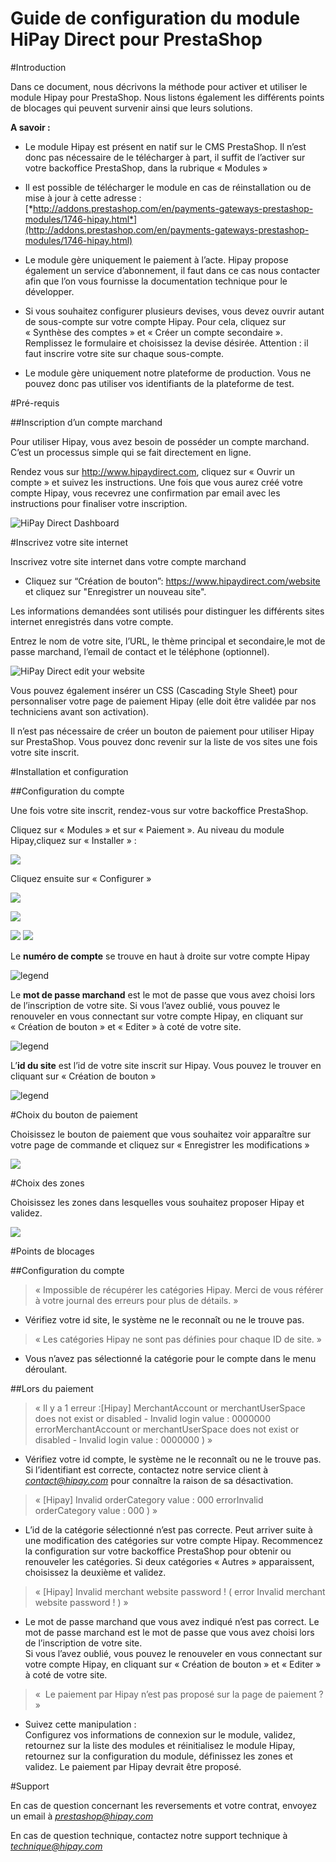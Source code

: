 # Guide de configuration du module HiPay Direct pour PrestaShop


#Introduction

Dans ce document, nous décrivons la méthode pour activer et utiliser le module Hipay pour PrestaShop. Nous listons également les différents points de blocages qui peuvent survenir ainsi que leurs solutions.

**A savoir :**

-   Le module Hipay est présent en natif sur le CMS PrestaShop. Il n’est
    donc pas nécessaire de le télécharger à part, il suffit de l’activer
    sur votre backoffice PrestaShop, dans la rubrique « Modules »

-   Il est possible de télécharger le module en cas de réinstallation ou
    de mise à jour à cette adresse :
    [*http://addons.prestashop.com/en/payments-gateways-prestashop-modules/1746-hipay.html*](http://addons.prestashop.com/en/payments-gateways-prestashop-modules/1746-hipay.html)

-   Le module gère uniquement le paiement à l’acte. Hipay propose
    également un service d’abonnement, il faut dans ce cas nous
    contacter afin que l’on vous fournisse la documentation technique
    pour le développer.

-   Si vous souhaitez configurer plusieurs devises, vous devez ouvrir
    autant de sous-compte sur votre compte Hipay. Pour cela, cliquez sur
    « Synthèse des comptes » et « Créer un compte secondaire ».
    Remplissez le formulaire et choisissez la devise désirée.
    Attention : il faut inscrire votre site sur chaque sous-compte.

-   Le module gère uniquement notre plateforme de production. Vous ne
    pouvez donc pas utiliser vos identifiants de la plateforme de test.

#Pré-requis

##Inscription d’un compte marchand

Pour utiliser Hipay, vous avez besoin de posséder un compte marchand. C’est un processus simple qui se fait directement en ligne. 

Rendez vous sur http://www.hipaydirect.com, cliquez sur « Ouvrir un compte » et suivez les instructions. Une fois que vous aurez créé votre compte Hipay, vous recevrez une confirmation par email avec les instructions pour finaliser votre inscription.

![HiPay Direct Dashboard](images/media/dashboard.png) 

#Inscrivez votre site internet

Inscrivez votre site internet dans votre compte marchand

- Cliquez sur “Création de bouton”: https://www.hipaydirect.com/website et cliquez sur "Enregistrer un nouveau site".

Les informations demandées sont utilisés pour distinguer les
différents sites internet enregistrés dans votre compte.

Entrez le nom de votre site, l’URL, le thème principal et secondaire,le mot de passe marchand, l’email de contact et le téléphone
(optionnel).

![HiPay Direct edit your website](images/media/edit_website.png)

Vous pouvez également insérer un CSS (Cascading Style Sheet) pour
personnaliser votre page de paiement Hipay (elle doit être validée par nos techniciens avant son activation).

Il n’est pas nécessaire de créer un bouton de paiement pour utiliser Hipay sur PrestaShop. Vous pouvez donc revenir sur la liste de vos sites une fois votre site inscrit.
  

#Installation et configuration

##Configuration du compte

Une fois votre site inscrit, rendez-vous sur votre backoffice
PrestaShop.

Cliquez sur « Modules » et sur « Paiement ». Au niveau du module Hipay,cliquez sur « Installer » :

![](images/media/image7.png)

Cliquez ensuite sur « Configurer »

![](images/media/image8.png)

![](images/media/module1.png)

![](images/media/module2.png)
![](images/media/module3.png)

Le **numéro de compte** se trouve en haut à droite sur votre compte
Hipay

![legend](images/media/account_id.png)

Le **mot de passe marchand** est le mot de passe que vous avez choisi lors de l’inscription de votre site.
Si vous l’avez oublié, vous pouvez le renouveler en vous connectant sur votre compte Hipay, en cliquant sur « Création de bouton » et « Editer » à coté de votre site.

![legend](images/media/edit_website.png)

L’**id du site** est l’id de votre site inscrit sur Hipay. Vous pouvez le trouver en cliquant sur « Création de bouton »

![legend](images/media/list_websites.png)


#Choix du bouton de paiement

Choisissez le bouton de paiement que vous souhaitez voir apparaître sur votre page de commande et cliquez sur « Enregistrer les modifications »

![](images/media/module4.png)

#Choix des zones

Choisissez les zones dans lesquelles vous souhaitez proposer Hipay et validez.

![](images/media/module5.png)


#Points de blocages

##Configuration du compte

> « Impossible de récupérer les catégories Hipay. Merci de vous référer
> à votre journal des erreurs pour plus de détails. »

-   Vérifiez votre id site, le système ne le reconnaît ou ne le
    trouve pas.

> « Les catégories Hipay ne sont pas définies pour chaque ID de site. »

-   Vous n’avez pas sélectionné la catégorie pour le compte dans le
    menu déroulant.

##Lors du paiement

> « Il y a 1 erreur :\[Hipay\] MerchantAccount or merchantUserSpace does
> not exist or disabled - Invalid login value : 0000000
> errorMerchantAccount or merchantUserSpace does not exist or disabled -
> Invalid login value : 0000000 ) »

-   Vérifiez votre id compte, le système ne le reconnaît ou ne le trouve
    pas.\
    Si l’identifiant est correcte, contactez notre service client à
    [*contact@hipay.com*](mailto:contact@hipay.com) pour connaître la
    raison de sa désactivation.

> « \[Hipay\] Invalid orderCategory value : 000 errorInvalid
> orderCategory value : 000 ) »

-   L’id de la catégorie sélectionné n’est pas correcte. Peut arriver
    suite à une modification des catégories sur votre compte Hipay.
    Recommencez la configuration sur votre backoffice PrestaShop pour
    obtenir ou renouveler les catégories. Si deux catégories « Autres »
    apparaissent, choisissez la deuxième et validez.

> « \[Hipay\] Invalid merchant website password ! ( error Invalid
> merchant website password ! ) »

-   Le mot de passe marchand que vous avez indiqué n’est pas correct. Le
    mot de passe marchand est le mot de passe que vous avez choisi lors
    de l’inscription de votre site.\
    Si vous l’avez oublié, vous pouvez le renouveler en vous connectant
    sur votre compte Hipay, en cliquant sur « Création de bouton » et «
    Editer » à coté de votre site.

> «  Le paiement par Hipay n’est pas proposé sur la page de paiement ? »

-   Suivez cette manipulation :\
    Configurez vos informations de connexion sur le module, validez,
    retournez sur la liste des modules et réinitialisez le module Hipay,
    retournez sur la configuration du module, définissez les zones
    et validez. Le paiement par Hipay devrait être proposé.

#Support

En cas de question concernant les reversements et votre contrat, envoyez un email à [*prestashop@hipay.com*](mailto:prestashop@hipay.com)

En cas de question technique, contactez notre support technique à [*technique@hipay.com*](mailto:technique@hipay.com)
